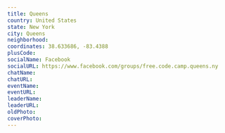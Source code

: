 ```yaml
---
title: Queens
country: United States
state: New York
city: Queens
neighborhood: 
coordinates: 38.633686, -83.4388
plusCode:
socialName: Facebook
socialURL: https://www.facebook.com/groups/free.code.camp.queens.ny
chatName:
chatURL:
eventName:
eventURL:
leaderName:
leaderURL:
oldPhoto: 
coverPhoto:
---
```


